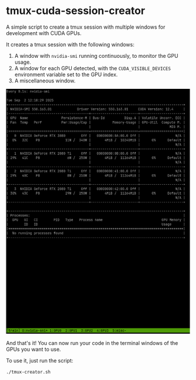 # tmux-cuda-session-creator
A simple script to create a tmux session with multiple windows for development with CUDA GPUs.

It creates a tmux session with the following windows:
1. A window with `nvidia-smi` running continuously, to monitor the GPU usage.
2. A window for each GPU detected, with the `CUDA_VISIBLE_DEVICES` environment variable set to the GPU index.
3. A miscellaneous window.

![Example](docs/example.png)

And that's it! You can now run your code in the terminal windows of the GPUs you want to use.

To use it, just run the script:
```bash
./tmux-creator.sh
```
